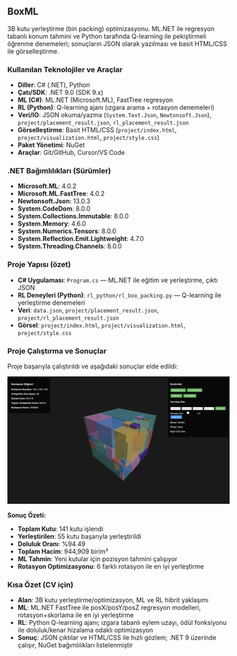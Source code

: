 ## BoxML

3B kutu yerleştirme (bin packing) optimizasyonu. ML.NET ile regresyon tabanlı konum tahmini ve Python tarafında Q-learning ile pekiştirmeli öğrenme denemeleri; sonuçların JSON olarak yazılması ve basit HTML/CSS ile görselleştirme.

### Kullanılan Teknolojiler ve Araçlar
- **Diller**: C# (.NET), Python
- **Çatı/SDK**: .NET 9.0 (SDK 9.x)
- **ML (C#)**: ML.NET (Microsoft.ML), FastTree regresyon
- **RL (Python)**: Q-learning ajanı (ızgara arama + rotasyon denemeleri)
- **Veri/IO**: JSON okuma/yazma (`System.Text.Json`, `Newtonsoft.Json`), `project/placement_result.json`, `rl_placement_result.json`
- **Görselleştirme**: Basit HTML/CSS (`project/index.html`, `project/visualization.html`, `project/style.css`)
- **Paket Yönetimi**: NuGet
- **Araçlar**: Git/GitHub, Cursor/VS Code

### .NET Bağımlılıkları (Sürümler)
- **Microsoft.ML**: 4.0.2
- **Microsoft.ML.FastTree**: 4.0.2
- **Newtonsoft.Json**: 13.0.3
- **System.CodeDom**: 8.0.0
- **System.Collections.Immutable**: 8.0.0
- **System.Memory**: 4.6.0
- **System.Numerics.Tensors**: 8.0.0
- **System.Reflection.Emit.Lightweight**: 4.7.0
- **System.Threading.Channels**: 8.0.0

### Proje Yapısı (özet)
- **C# Uygulaması**: `Program.cs` — ML.NET ile eğitim ve yerleştirme, çıktı JSON
- **RL Deneyleri (Python)**: `rl_python/rl_box_packing.py` — Q-learning ile yerleştirme denemeleri
- **Veri**: `data.json`, `project/placement_result.json`, `project/rl_placement_result.json`
- **Görsel**: `project/index.html`, `project/visualization.html`, `project/style.css`

### Proje Çalıştırma ve Sonuçlar

Proje başarıyla çalıştırıldı ve aşağıdaki sonuçlar elde edildi:

![BoxML Çalışma Ekranı](screenshot.png)

**Sonuç Özeti:**
- **Toplam Kutu**: 141 kutu işlendi
- **Yerleştirilen**: 55 kutu başarıyla yerleştirildi
- **Doluluk Oranı**: %94.49
- **Toplam Hacim**: 944,909 birim³
- **ML Tahmin**: Yeni kutular için pozisyon tahmini çalışıyor
- **Rotasyon Optimizasyonu**: 6 farklı rotasyon ile en iyi yerleştirme

### Kısa Özet (CV için)
- **Alan**: 3B kutu yerleştirme/optimizasyon, ML ve RL hibrit yaklaşımı
- **ML**: ML.NET FastTree ile posX/posY/posZ regresyon modelleri, rotasyon+skorlama ile en iyi yerleştirme
- **RL**: Python Q-learning ajanı; ızgara tabanlı eylem uzayı, ödül fonksiyonu ile doluluk/kenar hizalama odaklı optimizasyon
- **Sonuç**: JSON çıktılar ve HTML/CSS ile hızlı gözlem; .NET 9 üzerinde çalışır, NuGet bağımlılıkları listelenmiştir


